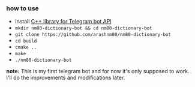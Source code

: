 ### how to use
- install [C++ library for Telegram bot API](https://github.com/reo7sp/tgbot-cpp#dependencies)
- `mkdir nm80-dictionary-bot && cd nm80-dictionary-bot`
- `git clone https://github.com/arashnm80/nm80-dictionary-bot`
- `cd build`
- `cmake ..`
- `make`
- `./nm80-dictionary-bot`

**note:**
This is my first telegram bot and for now it's only supposed to work.
I'll do the improvements and modifications later.
